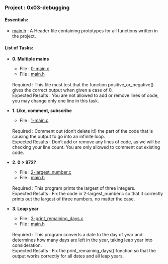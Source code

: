 <h3>Project : 0x03-debugging</h3>

<h4>Essentials:</h4>

* [main.h](./main.h) : A Header file containing prototypes for all functions written in the project.

<h4>List of Tasks:</h4>

* **0. Multiple mains**
  * File : [0-main.c](./0-main.c)
  * File : [main.h](./main.h)
  <br>
  Required : This file must test that the function positive_or_negative() gives the correct output when given a case of 0.
  <br>
  Expected Results : You are not allowed to add or remove lines of code, you may change only one line in this task.
  <br>
  
* **1. Like, comment, subscribe**
  *  File : [1-main.c](./1-main.c)
  <br>
  Required : Comment out (don’t delete it!) the part of the code that is causing the output to go into an infinite loop.
  <br>
  Expected Results : Don’t add or remove any lines of code, as we will be checking your line count. You are only allowed to comment out existing code.
  <br>
    
* **2. 0 > 972?**
  * File : [2-largest_number.c](./2-largest_number.c)
  * File : [main.h](./main.h)
  <br>
  Required : This program prints the largest of three integers.
  <br>
  Expected Results : Fix the code in 2-largest_number.c so that it correctly prints out the largest of three numbers, no matter the case.
  <br>
    
* **3. Leap year**
  * File : [3-print_remaining_days.c](./3-print_remaining_days.c)
  * File : [main.h](./main.h)
  <br>
  Required : This program converts a date to the day of year and determines how many days are left in the year, taking leap year into consideration.
  <br>
  Expected Results : Fix the print_remaining_days() function so that the output works correctly for all dates and all leap years.
  <br>
